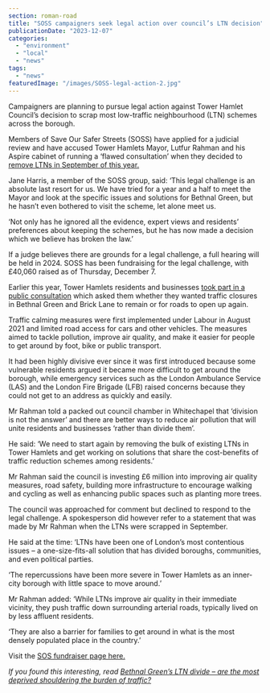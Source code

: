 ```yaml
---
section: roman-road
title: "SOSS campaigners seek legal action over council’s LTN decision"
publicationDate: "2023-12-07"
categories: 
  - "environment"
  - "local"
  - "news"
tags: 
  - "news"
featuredImage: "/images/SOSS-legal-action-2.jpg"
---
```


Campaigners are planning to pursue legal action against Tower Hamlet Council’s decision to scrap most low-traffic neighbourhood (LTN) schemes across the borough.

Members of Save Our Safer Streets (SOSS) have applied for a judicial review and have accused Tower Hamlets Mayor, Lutfur Rahman and his Aspire cabinet of running a ‘flawed consultation’ when they decided to [remove LTNs in September of this year.](https://bethnalgreenlondon.co.uk/tower-hamlets-mayor-lutfur-rahman-decision-remove-liveable-streets-ltn/)

Jane Harris, a member of the SOSS group, said: ‘This legal challenge is an absolute last resort for us. We have tried for a year and a half to meet the Mayor and look at the specific issues and solutions for Bethnal Green, but he hasn’t even bothered to visit the scheme, let alone meet us.

‘Not only has he ignored all the evidence, expert views and residents’ preferences about keeping the schemes, but he has now made a decision which we believe has broken the law.’

If a judge believes there are grounds for a legal challenge, a full hearing will be held in 2024. SOSS has been fundraising for the legal challenge, with £40,060 raised as of Thursday, December 7.

Earlier this year, Tower Hamlets residents and businesses [took part in a public consultation](https://bethnalgreenlondon.co.uk/liveable-streets-ltn-january-2023-consultation-report-published/) which asked them whether they wanted traffic closures in Bethnal Green and Brick Lane to remain or for roads to open up again.

Traffic calming measures were first implemented under Labour in August 2021 and limited road access for cars and other vehicles. The measures aimed to tackle pollution, improve air quality, and make it easier for people to get around by foot, bike or public transport.

It had been highly divisive ever since it was first introduced because some vulnerable residents argued it became more difficult to get around the borough, while emergency services such as the London Ambulance Service (LAS) and the London Fire Brigade (LFB) raised concerns because they could not get to an address as quickly and easily.

Mr Rahman told a packed out council chamber in Whitechapel that ‘division is not the answer’ and there are better ways to reduce air pollution that will unite residents and businesses ‘rather than divide them’.

He said: ‘We need to start again by removing the bulk of existing LTNs in Tower Hamlets and get working on solutions that share the cost-benefits of traffic reduction schemes among residents.’

Mr Rahman said the council is investing £6 million into improving air quality measures, road safety, building more infrastructure to encourage walking and cycling as well as enhancing public spaces such as planting more trees.

The council was approached for comment but declined to respond to the legal challenge. A spokesperson did however refer to a statement that was made by Mr Rahman when the LTNs were scrapped in September.

He said at the time: ‘LTNs have been one of London’s most contentious issues – a one-size-fits-all solution that has divided boroughs, communities, and even political parties.

‘The repercussions have been more severe in Tower Hamlets as an inner-city borough with little space to move around.’

Mr Rahman added: ‘While LTNs improve air quality in their immediate vicinity, they push traffic down surrounding arterial roads, typically lived on by less affluent residents.

‘They are also a barrier for families to get around in what is the most densely populated place in the country.’

Visit the [SOS fundraiser page here.](https://www.crowdjustice.com/case/save-our-safer-streets-in-tower-hamlets/)

_If you found this interesting, read_ [_Bethnal Green’s LTN divide – are the most deprived shouldering the burden of traffic?_](https://bethnalgreenlondon.co.uk/bethnal-green-ltn-class-divide-poorest-shouldering-traffic-burden/) 

